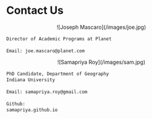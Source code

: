 # Contact Us

<center>![Joseph Mascaro](/images/joe.jpg)</center>

```
Director of Academic Programs at Planet

Email: joe.mascaro@planet.com
```

<center>![Samapriya Roy](/images/sam.jpg)</center>

```
PhD Candidate, Department of Geography
Indiana University

Email: samapriya.roy@gmail.com

Github:
samapriya.github.io
```
